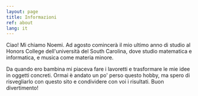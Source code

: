 ```yaml
---
layout: page
title: Informazioni
ref: about
lang: it
---
```

Ciao! Mi chiamo Noemi. Ad agosto comincerà il mio ultimo anno di studio al Honors College dell'università del South Carolina, dove studio matematica e informatica, e musica come materia minore.

Da quando ero bambina mi piaceva fare i lavoretti e trasformare le mie idee in oggetti concreti. Ormai è andato un po' perso questo hobby, ma spero di risvegliarlo con questo sito e condividere con voi i risultati. Buon divertimento!
